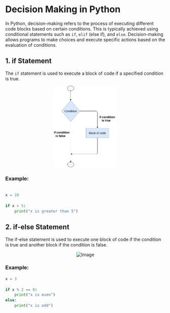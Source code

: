 # Decision Making in Python

In Python, decision-making refers to the process of executing different code blocks based on certain conditions. This is typically achieved using conditional statements such as `if`, `elif` (else if), and `else`. Decision-making allows programs to make choices and execute specific actions based on the evaluation of conditions.

## 1. if Statement

The `if` statement is used to execute a block of code if a specified condition is true.

<p align="center">
  <img src="./Image/python-if-statement.png" alt="Image" width="200">
</p>
<h3>Example:</h3>

```python

x = 10

if x > 5:
    print("x is greater than 5")
```

## 2. if-else Statement

The if-else statement is used to execute one block of code if the condition is true and another block if the condition is false.

<p align="center">
  <img src="DecisionMaking/Image" alt="Image" width="200">
</p>
<h3>Example:</h3>

```python
x = 3

if x % 2 == 0:
    print("x is even")
else:
    print("x is odd")

```


